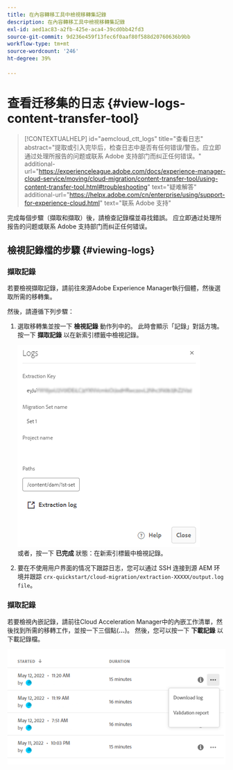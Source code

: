 ```yaml
---
title: 在內容轉移工具中檢視移轉集記錄
description: 在內容轉移工具中檢視移轉集記錄
exl-id: aed1ac83-a2fb-425e-aca4-39cd0bb42fd3
source-git-commit: 9d236e459f13fec6f0aaf80f588d20760636b9bb
workflow-type: tm+mt
source-wordcount: '246'
ht-degree: 39%

---
```


# 查看迁移集的日志 {#view-logs-content-transfer-tool}


>[!CONTEXTUALHELP]
>id="aemcloud_ctt_logs"
>title="查看日志"
>abstract="提取或引入完毕后，检查日志中是否有任何错误/警告。应立即通过处理所报告的问题或联系 Adobe 支持部门而纠正任何错误。"
>additional-url="https://experienceleague.adobe.com/docs/experience-manager-cloud-service/moving/cloud-migration/content-transfer-tool/using-content-transfer-tool.html#troubleshooting" text="疑难解答"
>additional-url="https://helpx.adobe.com/cn/enterprise/using/support-for-experience-cloud.html" text="联系 Adobe 支持"

完成每個步驟（擷取和擷取）後，請檢查記錄檔並尋找錯誤。  应立即通过处理所报告的问题或联系 Adobe 支持部门而纠正任何错误。

## 檢視記錄檔的步驟 {#viewing-logs}

### 擷取記錄

若要檢視擷取記錄，請前往來源Adobe Experience Manager執行個體，然後選取所需的移轉集。

然後，請遵循下列步驟：

1. 選取移轉集並按一下 **檢視記錄** 動作列中的。 此時會顯示「記錄」對話方塊。 按一下 **擷取記錄** 以在新索引標籤中檢視記錄。

   ![图像](/help/journey-migration/content-transfer-tool/assets-ctt/cttcam25.png) \
   或者，按一下 **已完成** 狀態：在新索引標籤中檢視記錄。

1. 要在不使用用户界面的情况下跟踪日志，您可以通过 SSH 连接到源 AEM 环境并跟踪 `crx-quickstart/cloud-migration/extraction-XXXXX/output.log file`。

### 擷取記錄

若要檢視內嵌記錄，請前往Cloud Acceleration Manager中的內嵌工作清單，然後找到所需的移轉工作，並按一下三個點(**...**)。 然後，您可以按一下 **下載記錄** 以下載記錄檔。

![图像](/help/journey-migration/content-transfer-tool/assets-ctt/cttcam28.png)

